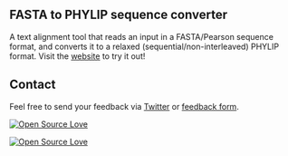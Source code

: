 
﻿FASTA to PHYLIP sequence converter
-----------------
A text alignment tool that reads an input in a FASTA/Pearson sequence format, and converts it to a relaxed (sequential/non-interleaved) PHYLIP format. Visit the <a target="_blank" href="http://aligner.azurewebsites.net/">website</a> to try it out!

Contact
-----------------
Feel free to send your feedback via <a target="_blank" href="http://www.twitter.com/NazeefaFatima">Twitter</a> or <a target="_blank" href="http://aligner.azurewebsites.net/feedback.html">feedback form</a>.

[![Open Source Love](https://badges.frapsoft.com/os/v3/open-source.svg?v=103)](https://github.com/ellerbrock/open-source-badges/)

[![Open Source Love](https://badges.frapsoft.com/os/v3/open-source.svg?v=103)](https://github.com/ellerbrock/open-source-badges/)
